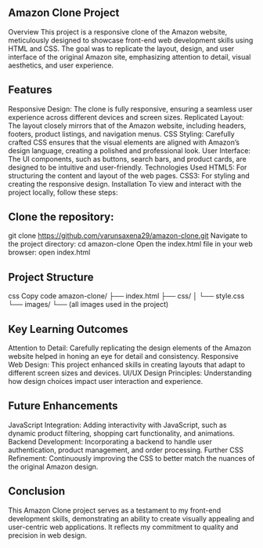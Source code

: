 ## Amazon Clone Project
Overview
This project is a responsive clone of the Amazon website, meticulously designed to showcase front-end web development skills using HTML and CSS. The goal was to replicate the layout, design, and user interface of the original Amazon site, emphasizing attention to detail, visual aesthetics, and user experience.

## Features
Responsive Design: The clone is fully responsive, ensuring a seamless user experience across different devices and screen sizes.
Replicated Layout: The layout closely mirrors that of the Amazon website, including headers, footers, product listings, and navigation menus.
CSS Styling: Carefully crafted CSS ensures that the visual elements are aligned with Amazon’s design language, creating a polished and professional look.
User Interface: The UI components, such as buttons, search bars, and product cards, are designed to be intuitive and user-friendly.
Technologies Used
HTML5: For structuring the content and layout of the web pages.
CSS3: For styling and creating the responsive design.
Installation
To view and interact with the project locally, follow these steps:

## Clone the repository:
git clone https://github.com/varunsaxena29/amazon-clone.git
Navigate to the project directory:
cd amazon-clone
Open the index.html file in your web browser:
open index.html

## Project Structure
css
Copy code
amazon-clone/
├── index.html
├── css/
│   └── style.css
└── images/
    └── (all images used in the project)
    
## Key Learning Outcomes
Attention to Detail: Carefully replicating the design elements of the Amazon website helped in honing an eye for detail and consistency.
Responsive Web Design: This project enhanced skills in creating layouts that adapt to different screen sizes and devices.
UI/UX Design Principles: Understanding how design choices impact user interaction and experience.

## Future Enhancements
JavaScript Integration: Adding interactivity with JavaScript, such as dynamic product filtering, shopping cart functionality, and animations.
Backend Development: Incorporating a backend to handle user authentication, product management, and order processing.
Further CSS Refinement: Continuously improving the CSS to better match the nuances of the original Amazon design.

## Conclusion
This Amazon Clone project serves as a testament to my front-end development skills, demonstrating an ability to create visually appealing and user-centric web applications. It reflects my commitment to quality and precision in web design.
